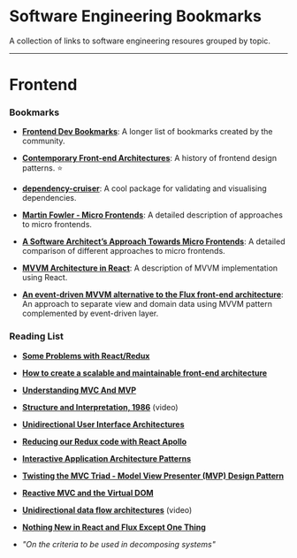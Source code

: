 # Software Engineering Bookmarks

A collection of links to software engineering resoures grouped by topic.

---

# Frontend

### Bookmarks

- **[Frontend Dev Bookmarks](https://github.com/dypsilon/frontend-dev-bookmarks/blob/master/README.md)**: A longer list of bookmarks created by the community.

- **[Contemporary Front-end Architectures](https://blog.webf.zone/contemporary-front-end-architectures-fb5b500b0231)**: A history of frontend design patterns. ⭐

- **[dependency-cruiser](https://github.com/sverweij/dependency-cruiser)**: A cool package for validating and visualising dependencies.

- **[Martin Fowler - Micro Frontends](https://martinfowler.com/articles/micro-frontends.html)**: A detailed description of approaches to micro frontends.

- **[A Software Architect’s Approach Towards Micro Frontends](https://www.angulararchitects.io/aktuelles/a-software-architects-approach-towards/)**: A detailed comparison of different approaches to micro frontends.

- **[MVVM Architecture in React](https://medium.cobeisfresh.com/level-up-your-react-architecture-with-mvvm-a471979e3f21)**: A description of MVVM implementation using React.

- **[An event-driven MVVM alternative to the Flux front-end architecture](https://medium.com/@h_liyan/an-event-driven-mvvm-alternative-to-the-flux-front-end-architecture-b7a8fa8c9b58)**: An approach to separate view and domain data using MVVM pattern complemented by event-driven layer.

### Reading List

- **[Some Problems with React/Redux](https://staltz.com/some-problems-with-react-redux.html)**

- **[How to create a scalable and maintainable front-end architecture](https://dev.to/vycke/how-to-create-a-scalable-and-maintainable-front-end-architecture-4f47)**

- **[Understanding MVC And MVP](https://addyosmani.com/blog/understanding-mvc-and-mvp-for-javascript-and-backbone-developers/)**

- **[Structure and Interpretation, 1986](https://www.youtube.com/watch?v=a2Qt9uxhNSM&feature=emb_title)** (video)

- **[Unidirectional User Interface Architectures](https://staltz.com/unidirectional-user-interface-architectures.html)**

- **[Reducing our Redux code with React Apollo](https://www.apollographql.com/blog/reducing-our-redux-code-with-react-apollo-5091b9de9c2a/)**

- **[Interactive Application Architecture Patterns](http://aspiringcraftsman.com/2007/08/25/interactive-application-architecture/)**

- **[Twisting the MVC Triad - Model View Presenter (MVP) Design Pattern](http://aviadezra.blogspot.com/2007/07/twisting-mvp-triad-say-hello-to-mvpc.html)**

- **[Reactive MVC and the Virtual DOM](https://futurice.com/blog/reactive-mvc-and-the-virtual-dom)**

- **[Unidirectional data flow architectures](https://vimeo.com/168652278)** (video)

- **[Nothing New in React and Flux Except One Thing](https://staltz.com/nothing-new-in-react-and-flux-except-one-thing.html)**

- _"On the criteria to be used in decomposing systems"_
